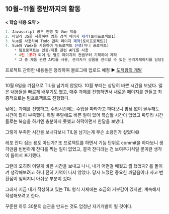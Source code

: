 ## 10월~11월 중반까지의 활동

**< 학습 내용 요약 >**

```jsx
1. Javascript 공부 진행 및 Vue 학습
2. 바닐라 JS를 사용하여 영화 검색 페이지 제작(토이프로젝트1)
3. Vue를 사용하여 Todo 관리 페이지 제작(토이프로젝트2)
4. Vue와 Vuex를 사용하여 팀프로젝트 진행(미니 프로젝트)
	* 팀프로젝트는 인증/제품 관련 API를 사용
	* 4인 1조가 되어 팀 별로 페이지의 컨셉부터 기획하여 제작
	* 그 중 제품 관련 API를 사용, 관리자가 상품을 관리할 수 있는 관리자페이지를 담당함
```

프로젝트 관련한 내용들은 정리하여 블로그에 업로드 예정 ► [도적왕의 개발](https://dozukwang.tistory.com/category/%ED%94%84%EB%A1%9C%EC%A0%9D%ED%8A%B8)

---

10월 6일을 기점으로 TIL을 남기지 않았다. 10월 부터는 상당히 바쁜 시간을 보냈다. 많은 내용들을 빠르게 배우기도 했고, 매주 과제를 진행하면서 새로운 페이지를 만들고 최종적으로는 팀프로젝트도 진행했다.

낮에는 과제를 진행하고, 수업시간에는 수업을 따라가고 하다보니 밤낮 없이 몰두해도 시간이 많이 부족했다. 하필 주말에도 바쁜 일이 있어 복습할 시간이 없었고 짜투리 시간들로는 복습을 하기엔 충분하지 못했고 허덕이면서 한달을 보냈다.

그렇게 부족한 시간을 보내다보니 TIL을 남기는게 무슨 소용인가 싶었다😅

레포 잔디 심는 용도 아닌가? 또 프로젝트를 하면서 기능 단위로 commit을 하다보니 생각만큼 빈번하게 잔디를 찍는 일이 없었고, 결국 잔디라는 건 보여주기식일 뿐이란 생각이 들어서 포기했다.

그런데 오히려 이렇게 바쁜 시간을 보내고 나니, 내가 어떤걸 배웠고 뭘 했었지? 를 돌이켜 생각해보려고 하니 전혀 기억이 나지 않았다. 당시 느꼈던 중요한 깨달음이나 사고 변환점이 잊혀지니 아쉬운 부분이 컸다.

그래서 지금 내가 작성하고 있는 TIL 형식 자체에는 조금의 거부감이 있지만, 계속해서 작성해보려고 한다.

꾸준한 하루 30분의 습관을 만드는 것도 엄청난 자기개발이 될 것이다.
